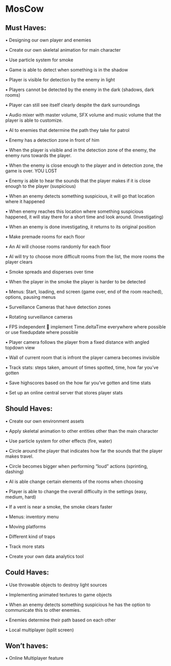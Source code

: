 # MosCow

## Must Haves:

•	Designing our own player and enemies

•	Create our own skeletal animation for main character

•	Use particle system for smoke

•	Game is able to detect when something is in the shadow

•	Player is visible for detection by the enemy in light

•	Players cannot be detected by the enemy in the dark (shadows, dark rooms)

•	Player can still see itself clearly despite the dark surroundings

•	Audio mixer with master volume, SFX volume and music volume that the player is able to customize.

•	AI to enemies that determine the path they take for patrol

•	Enemy has a detection zone in front of him

•	When the player is visible and in the detection zone of the enemy, the enemy runs towards the player.

•	When the enemy is close enough to the player and in detection zone, the game is over. YOU LOST

•	Enemy is able to hear the sounds that the player makes if it is close enough to the player (suspicious)

•	When an enemy detects something suspicious, it will go that location where it happened

•	When enemy reaches this location where something suspicious happened, it will stay there for a short time and look around. (Investigating)

•	When an enemy is done investigating, it returns to its original position

•	Make premade rooms for each floor

•	An AI will choose rooms randomly for each floor

•	AI will try to choose more difficult rooms from the list, the more rooms the player clears

•	Smoke spreads and disperses over time

•	When the player in the smoke the player is harder to be detected

•	Menus: Start, loading, end screen (game over, end of the room reached),  options, pausing menus

•	Surveillance Cameras that have detection zones

•	Rotating surveillance cameras

•	FPS independent  implement Time.deltaTime everywhere where possible or use fixedupdate where possible

•	Player camera follows the player from a fixed distance with angled topdown view

•	Wall of current room that is infront the player camera becomes invisible

•	Track stats: steps taken, amount of times spotted, time, how far you’ve gotten

•	Save highscores based on the how far you’ve gotten and time stats

•	Set up an online central server that stores player stats



## Should Haves:

•	Create our own environment assets

•	Apply skeletal animation to other entities other than the main character

•	Use particle system for other effects (fire, water)

•	Circle around the player that indicates how far the sounds that the player makes travel.

•	Circle becomes bigger when performing “loud” actions (sprinting, dashing)

•	AI is able change certain elements of the rooms when choosing

•	Player is able to change the overall difficulty in the settings (easy, medium, hard)

•	If a vent is near a smoke, the smoke clears faster

•	Menus: inventory menu

•	Moving platforms

•	Different kind of traps

•	Track more stats

•	Create your own data analytics tool




## Could Haves:

•	Use throwable objects to destroy light sources

•	Implementing animated textures to game objects

•	When an enemy detects something suspicious he has the option to communicate this to other enemies.

•	Enemies determine their path based on each other

•	Local multiplayer (split screen)


## Won’t haves:

•	Online Multiplayer feature
